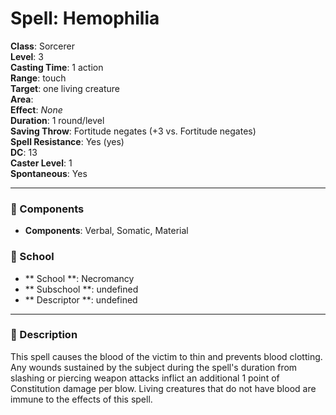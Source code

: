 
# Spell: Hemophilia
**Class**: Sorcerer  
**Level**: 3  
**Casting Time**: 1 action  
**Range**: touch  
**Target**: one living creature  
**Area**:   
**Effect**: _None_  
**Duration**: 1 round/level  
**Saving Throw**: Fortitude negates (+3 vs. Fortitude negates)  
**Spell Resistance**: Yes (yes)  
**DC**: 13  
**Caster Level**: 1  
**Spontaneous**: Yes

---

### 🔮 Components
- **Components**: Verbal, Somatic, Material

### 🏫 School
- ** School **: Necromancy
- ** Subschool **: undefined
- ** Descriptor **: undefined
---

### 📜 Description
This spell causes the blood of the victim to thin and prevents blood clotting. Any wounds sustained by the subject during the spell's duration from slashing or piercing weapon attacks inflict an additional 1 point of Constitution damage per blow. Living creatures that do not have blood are immune to the effects of this spell.
